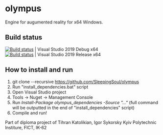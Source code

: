 # olympus
Engine for augumented reality for x64 Windows.

## Build status
[![Build status](https://ci.appveyor.com/api/projects/status/vfe7dx3e23hv36u3?svg=true)](https://ci.appveyor.com/project/SleepingSoul/olympus-9hnvw) | Visual Studio 2019 Debug x64\
[![Build status](https://ci.appveyor.com/api/projects/status/8g60bsb1gl7i1va5?svg=true)](https://ci.appveyor.com/project/SleepingSoul/olympus) | Visual Studio 2019 Release x64

## How to install and run
1) git clone --recursive https://github.com/SleepingSoul/olympus
2) Run "install_dependencies.bat" script
3) Open Visual Studio project
4) Tools -> Nuget -> Management Console
5) Run *Install-Package olympus_dependencies -Source "..."* (full command will be outputted in the end of "install_dependencies" script)
6) Compile and run!

Part of diploma project of Tihran Katolikian,
Igor Sykorsky Kyiv Polytechnic Institure, FICT, IK-62
